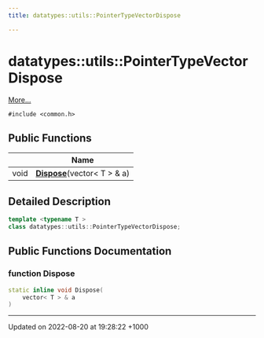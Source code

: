 ```yaml
---
title: datatypes::utils::PointerTypeVectorDispose

---
```


# datatypes::utils::PointerTypeVectorDispose



 [More...](#detailed-description)


`#include <common.h>`

## Public Functions

|                | Name           |
| -------------- | -------------- |
| void | **[Dispose](/uchronia-ts-doc/cpp/Classes/classdatatypes_1_1utils_1_1PointerTypeVectorDispose/#function-dispose)**(vector< T > & a) |

## Detailed Description

```cpp
template <typename T >
class datatypes::utils::PointerTypeVectorDispose;
```

## Public Functions Documentation

### function Dispose

```cpp
static inline void Dispose(
    vector< T > & a
)
```


-------------------------------

Updated on 2022-08-20 at 19:28:22 +1000